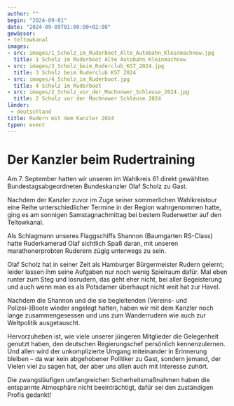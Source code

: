 ```yaml
---
author: ""
begin: "2024-09-01"
date: "2024-09-09T01:00:00+02:00"
gewässer:
- teltowkanal
images:
- src: images/1_Scholz_im_Ruderboot_Alte_Autobahn_Kleinmachnow.jpg
  title: 1 Scholz im Ruderboot Alte Autobahn Kleinmachnow
- src: images/3_Scholz_beim_Ruderclub_KST_2024.jpg
  title: 3 Scholz beim Ruderclub KST 2024
- src: images/4_Scholz_im_Ruderboot.jpg
  title: 4 Scholz im Ruderboot
- src: images/2_Scholz_vor_der_Machnower_Schleuse_2024.jpg
  title: 2 Scholz vor der Machnower Schleuse 2024
länder: 
 - deutschland
title: Rudern mit dem Kanzler 2024
typen: event
---
```



# Der Kanzler beim Rudertraining


Am 7. September hatten wir unseren im Wahlkreis 61 direkt gewählten Bundestagsabgeordneten Bundeskanzler Olaf Scholz zu Gast.

Nachdem der Kanzler zuvor im Zuge seiner sommerlichen Wahlkreistour eine Reihe unterschiedlicher Termine in der Region wahrgenommen hatte, ging es am sonnigen Samstagnachmittag bei bestem Ruderwetter auf den Teltowkanal.

Als Schlagmann unseres Flaggschiffs Shannon (Baumgarten RS-Class) hatte Ruderkamerad Olaf sichtlich Spaß daran, mit unseren marathonerprobten Ruderern zügig unterwegs zu sein.

Olaf Scholz hat in seiner Zeit als Hamburger Bürgermeister Rudern gelernt; leider lassen ihm seine Aufgaben nur noch wenig Spielraum dafür. Mal eben runter zum Steg und losrudern, das geht eher nicht, bei aller Begeisterung und auch wenn man es als Potsdamer überhaupt nicht weit hat zur Havel.

Nachdem die Shannon und die sie begleitenden (Vereins- und Polizei-)Boote wieder angelegt hatten, haben wir mit dem Kanzler noch lange zusammengesessen und uns zum Wanderrudern wie auch zur Weltpolitik ausgetauscht.

Hervorzuheben ist, wie viele unserer jüngeren Mitglieder die Gelegenheit genutzt haben, den deutschen Regierungschef persönlich kennenzulernen. Und allen wird der unkomplizierte Umgang miteinander in Erinnerung bleiben – da war kein abgehobener Politiker zu Gast, sondern jemand, der Vielen viel zu sagen hat, der aber uns allen auch mit Interesse zuhört.

Die zwangsläufigen umfangreichen Sicherheitsmaßnahmen haben die entspannte Atmosphäre nicht beeinträchtigt, dafür sei den zuständigen Profis gedankt!
